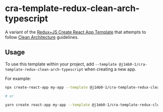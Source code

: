 # cra-template-redux-clean-arch-typescript

A variant of the [Redux+JS Create React App Template](https://github.com/reduxjs/cra-template-redux) that attempts to follow [Clean Architecture](https://blog.cleancoder.com/uncle-bob/2012/08/13/the-clean-architecture.html) guidelines. 

## Usage

To use this template within your project, add `--template @j1mb0-1/cra-template-redux-clean-arch-typescript` when creating a new app.

For example:

```sh
npx create-react-app my-app --template @j1mb0-1/cra-template-redux-clean-arch-typescript

# or

yarn create react-app my-app --template @j1mb0-1/cra-template-redux-clean-arch-typescript
```
